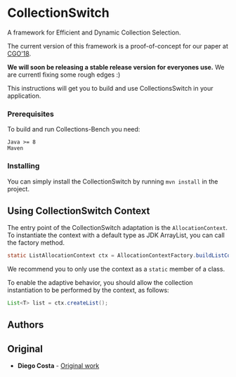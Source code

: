 # CollectionSwitch

A framework for Efficient and Dynamic Collection Selection.

The current version of this framework is a proof-of-concept for our paper at [CGO'18](https://www.researchgate.net/publication/322438185_CollectionSwitch_A_Framework_for_Efficient_and_Dynamic_Collection_Selection).

**We will soon be releasing a stable release version for everyones use.** We are currentl fixing some rough edges :)

This instructions will get you to build and use CollectionsSwitch in your application.

### Prerequisites

To build and run Collections-Bench you need:

```
Java >= 8
Maven
```

### Installing

You can simply install the CollectionSwitch by running `mvn install` in the project.

## Using CollectionSwitch Context

The entry point of the CollectionSwitch adaptation is the `AllocationContext`.
To instantiate the context with a default type as JDK ArrayList, you can call the factory method.

```java
static ListAllocationContext ctx = AllocationContextFactory.buildListContext(ListCollectionType.JDK_ARRAYLIST, "myContextName");
```

We recommend you to only use the context as a `static` member of a class.

To enable the adaptive behavior, you should allow the collection instantiation to be performed by the context, as follows:

```java
List<T> list = ctx.createList();

```

## Authors

## Original

* **Diego Costa** - [Original work](https://github.com/DiegoEliasCosta/collectionSwitch) 



